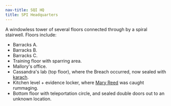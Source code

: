 ```yaml
---
nav-title: SQI HQ
title: SPI Headquarters
---
```


A windowless tower of several floors connected through by a spiral stairwell. Floors include:

* Barracks A.
* Barracks B.
* Barracks C.
* Training floor with sparring area.
* Mallory's office.
* Cassandra's lab (top floor), where the Breach occurred, now sealed with [karach](../relics/karach).
* Kitchen level + evidence locker, where [Mary Reed](../dossiers/mary-reed) was caught rummaging.
* Bottom floor with teleportation circle, and sealed double doors out to an unknown location.
